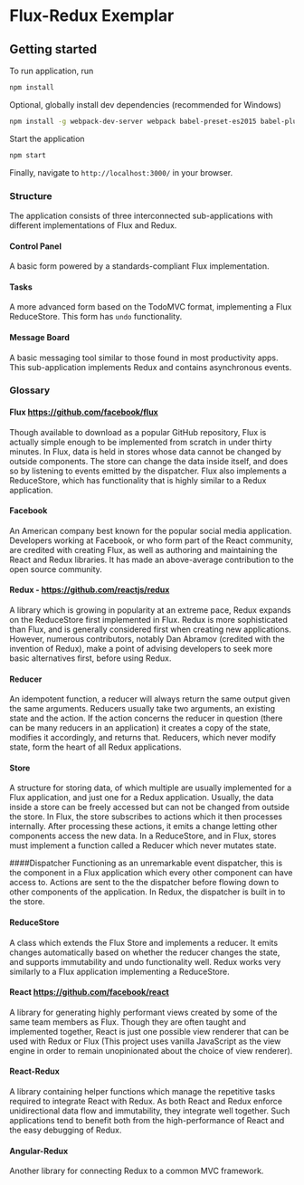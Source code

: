 # Flux-Redux Exemplar

## Getting started
To run application, run
```bash
npm install
```
Optional, globally install dev dependencies (recommended for Windows)

```bash
npm install -g webpack-dev-server webpack babel-preset-es2015 babel-plugin-transform-object-rest-spread babel-loader babel-core
```
Start the application
```bash
npm start
```

Finally, navigate to `http://localhost:3000/` in your browser.

### Structure
The application consists of three interconnected sub-applications with different implementations of Flux and Redux.

#### Control Panel
A basic form powered by a standards-compliant Flux implementation.

#### Tasks
A more advanced form based on the TodoMVC format, implementing a Flux ReduceStore. This form has `undo` functionality.

#### Message Board
A basic messaging tool similar to those found in most productivity apps. This sub-application implements Redux and contains asynchronous events.

### Glossary
#### Flux https://github.com/facebook/flux
Though available to download as a popular GitHub repository, Flux is actually simple enough to be implemented from scratch in under thirty minutes. In Flux, data is held in stores whose data cannot be changed by outside components. The store can change the data inside itself, and does so by listening to events emitted by the dispatcher. Flux also implements a ReduceStore, which has functionality that is highly similar to a Redux application.

#### Facebook
An American company best known for the popular social media application. Developers working at Facebook, or who form part of the React community, are credited with creating Flux, as well as authoring and maintaining the React and Redux libraries. It has made an above-average contribution to the open source community.
#### Redux - https://github.com/reactjs/redux
A library which is growing in popularity at an extreme pace, Redux expands on the ReduceStore first implemented in Flux. Redux is more sophisticated than Flux, and is generally considered first when creating new applications. However, numerous contributors, notably Dan Abramov (credited with the invention of Redux), make a point of advising developers to seek more basic alternatives first, before using Redux.

#### Reducer
An idempotent function, a reducer will always return the same output given the same arguments. Reducers usually take two arguments, an existing state and the action. If the action concerns the reducer in question (there can be many reducers in an application) it creates a copy of the state, modifies it accordingly, and returns that. Reducers, which never modify state, form the heart of all Redux applications.
#### Store
A structure for storing data, of which multiple are usually implemented for a Flux application, and just one for a Redux application. Usually, the data inside a store can be freely accessed but can not be changed from outside the store. In Flux, the store subscribes to actions which it then processes internally. After processing these actions, it emits a change letting other components access the new data. In a ReduceStore, and in Flux, stores must implement a function called a Reducer which never mutates state.

####Dispatcher
Functioning as an unremarkable event dispatcher, this is the component in a Flux application which every other component can have access to. Actions are sent to the the dispatcher before flowing down to other components of the application. In Redux, the dispatcher is built in to the store.
#### ReduceStore
A class which extends the Flux Store and implements a reducer. It emits changes automatically based on whether the reducer changes the state, and supports immutability and undo functionality well. Redux works very similarly to a Flux application implementing a ReduceStore.
#### React https://github.com/facebook/react
A library for generating highly performant views created by some of the same team members as Flux. Though they are often taught and implemented together, React is just one possible view renderer that can be used with Redux or Flux (This project uses vanilla JavaScript as the view engine in order to remain unopinionated about the choice of view renderer).
#### React-Redux
A library containing helper functions which manage the repetitive tasks required to integrate React with Redux. As both React and Redux enforce unidirectional data flow and immutability, they integrate well together. Such applications tend to benefit both from the high-performance of React and the easy debugging of Redux.
#### Angular-Redux
Another library for connecting Redux to a common MVC framework.
